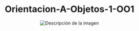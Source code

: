 <h1 align="center">Orientacion-A-Objetos-1-OO1</h1>
<p align="center">
  <img src= "https://media1.tenor.com/m/pMhSj9NfCXsAAAAd/saul-goodman-better-call-saul.gif" autoplay alt="Descripción de la imagen"> 
</p>
